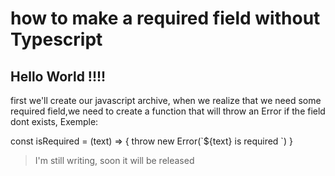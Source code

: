# how to make a required field without Typescript

## Hello World !!!! 

first we'll create our javascript archive, when we realize that we need some required field,we need to create a function that will throw an Error if the field dont exists, Exemple:
<p> const isRequired = (text) => { throw new Error(`${text} is required `) } <p>


> I'm still writing, soon it will be released
